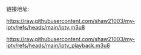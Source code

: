 链接地址:

https://raw.githubusercontent.com/shaw21003/my-iptv/refs/heads/main/iptv.m3u8

https://raw.githubusercontent.com/shaw21003/my-iptv/refs/heads/main/iptv_playback.m3u8

